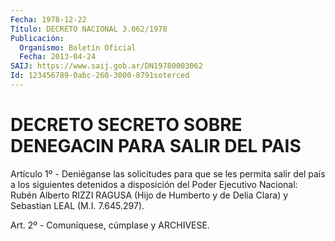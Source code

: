 ```yaml
---
Fecha: 1978-12-22
Título: DECRETO NACIONAL 3.062/1978
Publicación:
  Organismo: Boletín Oficial
  Fecha: 2013-04-24
SAIJ: https://www.saij.gob.ar/DN19780003062
Id: 123456789-0abc-260-3000-8791soterced
---
```

# DECRETO SECRETO SOBRE DENEGACIN PARA SALIR DEL PAIS

<a id="1"></a>
Artículo 1º - Deniéganse las solicitudes para que se les permita salir del país a los siguientes detenidos a disposición del Poder Ejecutivo Nacional: Rubén Alberto RIZZI RAGUSA (Hijo de Humberto y de Delia Clara) y Sebastian LEAL (M.I. 7.645.297).

<a id="2"></a>
Art. 2º - Comuníquese, cúmplase y ARCHIVESE.